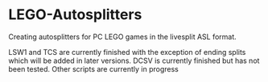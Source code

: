 # LEGO-Autosplitters
Creating autosplitters for PC LEGO games in the livesplit ASL format.

LSW1 and TCS are currently finished with the exception of ending splits which will be added in later versions.
DCSV is currently finished but has not been tested.
Other scripts are currently in progress

